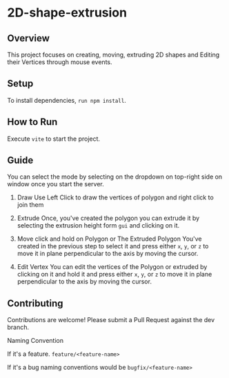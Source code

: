 # 2D-shape-extrusion

## Overview
This project focuses on creating, moving, extruding 2D shapes and Editing their Vertices through mouse events.

## Setup
To install dependencies, `run npm install`.

## How to Run
Execute `vite` to start the project.

## Guide
You can select the mode by selecting on the dropdown on top-right side on window once you start the server.

1. Draw
Use Left Click to draw the vertices of polygon and right click to join them

2. Extrude
Once, you've created the polygon you can extrude it by selecting the extrusion height form `gui` and clicking on it.

3. Move
click and hold on Polygon or The Extruded Polygon You've created in the previous step to select it and press either `x`, `y`, or `z` to move it in plane perpendicular to the axis by moving the cursor.

4. Edit Vertex
You can edit the vertices of the Polygon or extruded by clicking on it and hold it and press either `x`, `y`, or `z` to move it in plane perpendicular to the axis by moving the cursor.

## Contributing
Contributions are welcome! Please submit a Pull Request against the dev branch.

Naming Convention

If it's a feature.
`feature/<feature-name>`

If it's a bug naming conventions would be 
`bugfix/<feature-name>`
